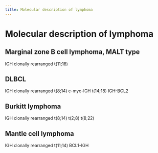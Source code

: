 ```yaml
---
title: Molecular description of lymphoma
---
```

# Molecular description of lymphoma

## Marginal zone B cell lymphoma, MALT type
IGH clonally rearranged
t(11;18)
## DLBCL
IGH clonally rearranged
t(8;14) c-myc-IGH
t(14;18) IGH-BCL2
## Burkitt lymphoma
IGH clonally rearranged
t(8;14)
t(2;8)
t(8;22)
## Mantle cell lymphoma
IGH clonally rearranged
t(11;14) BCL1-IGH
